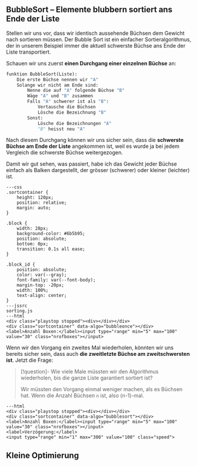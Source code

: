 ## BubbleSort – Elemente blubbern sortiert ans Ende der Liste

Stellen wir uns vor, dass wir identisch aussehende Büchsen dem Gewicht nach sortieren müssen. Der Bubble Sort ist ein einfacher Sortieralgorithmus, der in unserem Beispiel immer die aktuell schwerste Büchse ans Ende der Liste transportiert.

Schauen wir uns zuerst **einen Durchgang einer einzelnen Büchse** an:
```python
funktion BubbleSort(Liste):
	Die erste Büchse nennen wir "A"
	Solange wir nicht am Ende sind:
		Nenne die auf "A" folgende Büchse "B"
		Wäge "A" und "B" zusammen
		Falls "A" schwerer ist als "B":
			Vertausche die Büchsen
			Lösche die Bezeichnung "B"
		Sonst:
			Lösche die Bezeichnungen "A"
			"B" heisst neu "A"

```

Nach diesem Durchgang können wir uns sicher sein, dass die **schwerste Büchse am Ende der Liste** angekommen ist, weil es wurde ja bei jedem Vergleich die schwerste Büchse weitergezogen.

Damit wir gut sehen, was passiert, habe ich das Gewicht jeder Büchse einfach als Balken dargestellt, der grösser (schwerer) oder kleiner (leichter) ist.

```renderhtml
---css
.sortcontainer {
	height: 120px;
	position: relative;
	margin: auto;
}

.block {
	width: 28px;
	background-color: #6b5b95;
	position: absolute;
	bottom: 0px;
	transition: 0.1s all ease;
}

.block_id {
	position: absolute;
	color: var(--gray);
	font-family: var(--font-body);
	margin-top: -20px;
	width: 100%;
	text-align: center;
}
---jssrc
sorting.js
---html
<div class="playstop stopped"><div></div></div>
<div class="sortcontainer" data-algo="bubbleonce"></div>
<label>Anzahl Boxen:</label><input type="range" min="5" max="100" value="30" class="nrofboxes"></input>
```

Wenn wir den Vorgang ein zweites Mal wiederholen, könnten wir uns bereits sicher sein, dass auch **die zweitletzte Büchse am zweitschwersten ist**. Jetzt die Frage:

> [!question]- Wie viele Male müssten wir den Algorithmus wiederholen, bis die ganze Liste garantiert sortiert ist?
> 
> Wir müssten den Vorgang einmal weniger machen, als es Büchsen hat. Wenn die Anzahl Büchsen `n` ist, also (n-1)-mal.


```renderhtml
---html
<div class="playstop stopped"><div></div></div>
<div class="sortcontainer" data-algo="bubblesort"></div>
<label>Anzahl Boxen:</label><input type="range" min="5" max="100" value="30" class="nrofboxes"></input>
<label>Verzögerung:</label>
<input type="range" min="1" max="300" value="100" class="speed">
```

## Kleine Optimierung

